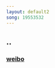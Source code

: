 ```yaml
---
layout: default2
song: 19553532
---
```


## ..

### [weibo](http://weibo.com/u/3832109873?profile_ftype=1&is_all=1#_0)

